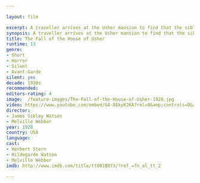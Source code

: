 ```yaml
---

layout: film

excerpt: A traveller arrives at the Usher mansion to find that the sibling inhabitants, Roderick and Madeline Usher, are living under a mysterious family curse&#58; Roderick's senses have become painfully acute, while Madeline has become nearly catatonic. As the visitor's stay at the mansion continues, the effects of the curse reach their terrifying climax.
synopsis: A traveller arrives at the Usher mansion to find that the sibling inhabitants, Roderick and Madeline Usher, are living under a mysterious family curse&#58; Roderick's senses have become painfully acute, while Madeline has become nearly catatonic. As the visitor's stay at the mansion continues, the effects of the curse reach their terrifying climax.
title: The Fall of the House of Usher
runtime: 13
genre: 
- Short
- Horror
- Silent
- Avant-Garde
silent: yes
decade: 1920s
recommended: 
editors-rating: 4
image:  /feature-images/The-Fall-of-the-House-of-Usher-1928.jpg 
video: https://www.youtube.com/embed/G4-8EkyKJKA?rel=0&amp;controls=0&amp;showinfo=0
director: 
- James Sibley Watson
- Melville Webber
year: 1928
country: USA
language: 
cast:
- Herbert Stern
- Hildegarde Watson
- Melville Webber
imdb: http://www.imdb.com/title/tt0018873/?ref_=fn_al_tt_2

---
```

